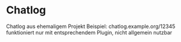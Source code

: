 # Chatlog
Chatlog aus ehemaligem Projekt 
Beispiel: chatlog.example.org/12345
funktioniert nur mit entsprechendem Plugin, nicht allgemein nutzbar


